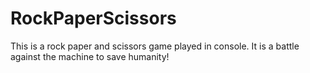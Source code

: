 # RockPaperScissors

This is a rock paper and scissors game played in console. It is a battle against the machine to save humanity!